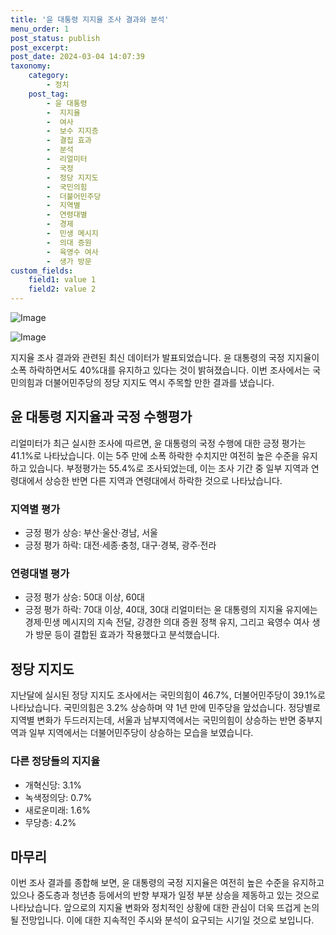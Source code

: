 ```yaml
---
title: '윤 대통령 지지율 조사 결과와 분석'
menu_order: 1
post_status: publish
post_excerpt: 
post_date: 2024-03-04 14:07:39
taxonomy:
    category:
        - 정치
    post_tag:
        - 윤 대통령
        -  지지율
        -  여사
        -  보수 지지층
        -  결집 효과
        -  분석
        -  리얼미터
        -  국정
        -  정당 지지도
        -  국민의힘
        -  더불어민주당
        -  지역별
        -  연령대별
        -  경제
        -  민생 메시지
        -  의대 증원
        -  육영수 여사
        -  생가 방문
custom_fields:
    field1: value 1
    field2: value 2
---
```


![Image](https://imgnews.pstatic.net/image/032/2024/03/04/0003282347_001_20240304102101085.png?type=w647)

![Image](https://imgnews.pstatic.net/image/032/2024/03/04/0003282347_002_20240304102101115.jpg?type=w647)

지지율 조사 결과와 관련된 최신 데이터가 발표되었습니다. 윤 대통령의 국정 지지율이 소폭 하락하면서도 40%대를 유지하고 있다는 것이 밝혀졌습니다. 이번 조사에서는 국민의힘과 더불어민주당의 정당 지지도 역시 주목할 만한 결과를 냈습니다.
## 윤 대통령 지지율과 국정 수행평가
리얼미터가 최근 실시한 조사에 따르면, 윤 대통령의 국정 수행에 대한 긍정 평가는 41.1%로 나타났습니다. 이는 5주 만에 소폭 하락한 수치지만 여전히 높은 수준을 유지하고 있습니다. 부정평가는 55.4%로 조사되었는데, 이는 조사 기간 중 일부 지역과 연령대에서 상승한 반면 다른 지역과 연령대에서 하락한 것으로 나타났습니다.
### 지역별 평가
- 긍정 평가 상승: 부산·울산·경남, 서울
- 긍정 평가 하락: 대전·세종·충청, 대구·경북, 광주·전라
### 연령대별 평가
- 긍정 평가 상승: 50대 이상, 60대
- 긍정 평가 하락: 70대 이상, 40대, 30대
리얼미터는 윤 대통령의 지지율 유지에는 경제·민생 메시지의 지속 전달, 강경한 의대 증원 정책 유지, 그리고 육영수 여사 생가 방문 등이 결합된 효과가 작용했다고 분석했습니다.
## 정당 지지도
지난달에 실시된 정당 지지도 조사에서는 국민의힘이 46.7%, 더불어민주당이 39.1%로 나타났습니다. 국민의힘은 3.2% 상승하며 약 1년 만에 민주당을 앞섰습니다. 정당별로 지역별 변화가 두드러지는데, 서울과 남부지역에서는 국민의힘이 상승하는 반면 중부지역과 일부 지역에서는 더불어민주당이 상승하는 모습을 보였습니다.
### 다른 정당들의 지지율
- 개혁신당: 3.1%
- 녹색정의당: 0.7%
- 새로운미래: 1.6%
- 무당층: 4.2%
## 마무리
이번 조사 결과를 종합해 보면, 윤 대통령의 국정 지지율은 여전히 높은 수준을 유지하고 있으나 중도층과 청년층 등에서의 반향 부재가 일정 부분 상승을 제동하고 있는 것으로 나타났습니다. 앞으로의 지지율 변화와 정치적인 상황에 대한 관심이 더욱 뜨겁게 논의될 전망입니다. 이에 대한 지속적인 주시와 분석이 요구되는 시기일 것으로 보입니다.
